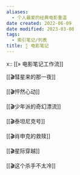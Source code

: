```yaml
---
aliases:
  - 个人最爱的经典电影重温
date created: 2022-06-09
date modified: 2023-03-08
tags:
  - 索引笔记/列表
title: ∑ 电影笔记
---
```


x:: [[» 电影笔记工作流]]

[[🎬彗星来的那一夜]]

[[🎬怦然心动]]

[[🎬少年派的奇幻漂流]]

[[🎬泰坦尼克号]]

[[🎬肖申克的救赎]]

[[🎬星际穿越]]

[[🎬这个杀手不太冷]]
